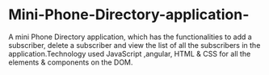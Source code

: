 # Mini-Phone-Directory-application-
A mini Phone Directory application, which has the functionalities to add a subscriber, delete a subscriber and view the list of all the subscribers in the application.Technology used JavaScript ,angular, HTML &amp; CSS for all the elements &amp; components on the DOM.

